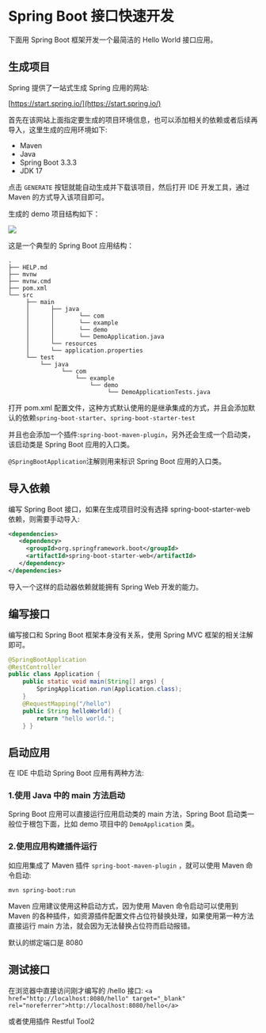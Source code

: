 # Spring Boot 接口快速开发

下面用 Spring Boot 框架开发一个最简洁的 Hello World 接口应用。

## 生成项目

Spring 提供了一站式生成 Spring 应用的网站:

[https://start.spring.io/](https://start.spring.io/)

首先在该网站上面指定要生成的项目环境信息，也可以添加相关的依赖或者后续再导入，这里生成的应用环境如下:

- Maven
- Java
- Spring Boot 3.3.3
- JDK 17

点击 `GENERATE` 按钮就能自动生成并下载该项目，然后打开 IDE 开发工具，通过 Maven 的方式导入该项目即可。

生成的 demo 项目结构如下：

![](https://hyzhu-oss.oss-cn-hangzhou.aliyuncs.com/md/202410141242214.png)

这是一个典型的 Spring Boot 应用结构：

```
.
├── HELP.md
├── mvnw
├── mvnw.cmd
├── pom.xml
└── src
     ├── main
     │ 		├── java
     │ 		│ 		└── com
     │ 		│ 		└── example
     │ 		│ 		└── demo
     │ 		│ 		└── DemoApplication.java
     │ 		└── resources
     │ 		└── application.properties
     └── test
         └── java
               └── com
                   └── example
                       └── demo
                            └── DemoApplicationTests.java
```

打开 pom.xml 配置文件，这种方式默认使用的是继承集成的方式，并且会添加默认的依赖`spring-boot-starter`、`spring-boot-starter-test`

并且也会添加一个插件:`spring-boot-maven-plugin`，另外还会生成一个启动类，该启动类是 Spring Boot 应用的入口类。

`@SpringBootApplication`注解则用来标识 Spring Boot 应用的入口类。

## 导入依赖

编写 Spring Boot 接口，如果在生成项目时没有选择 spring-boot-starter-web 依赖，则需要手动导入:

```xml
<dependencies>
   <dependency>
     <groupId>org.springframework.boot</groupId>
     <artifactId>spring-boot-starter-web</artifactId>
   </dependency>
</dependencies>
```

导入一个这样的启动器依赖就能拥有 Spring Web 开发的能力。

## 编写接口

编写接口和 Spring Boot 框架本身没有关系，使用 Spring MVC 框架的相关注解即可。

```java
@SpringBootApplication
@RestController
public class Application {
    public static void main(String[] args) {
        SpringApplication.run(Application.class);
    }
    @RequestMapping("/hello")
    public String helloWorld() {
        return "hello world.";
    } }
```

## 启动应用

在 IDE 中启动 Spring Boot 应用有两种方法:

### 1.使用 Java 中的 main 方法启动

Spring Boot 应用可以直接运行应用启动类的 main 方法，Spring Boot 启动类一般位于根包下面，比如 demo 项目中的 `DemoApplication` 类。

### 2.使用应用构建插件运行

如应用集成了 Maven 插件 `spring-boot-maven-plugin` ，就可以使用 Maven 命令启动:

```
mvn spring-boot:run
```

Maven 应用建议使用这种启动方式，因为使用 Maven 命令启动可以使用到 Maven 的各种插件，如资源插件配置文件占位符替换处理，如果使用第一种方法直接运行 main 方法，就会因为无法替换占位符而启动报错。

默认的绑定端口是 8080

## 测试接口

在浏览器中直接访问刚才编写的 /hello 接口:
`<a href="http://localhost:8080/hello" target="_blank" rel="noreferrer">http://localhost:8080/hello</a>`

或者使用插件 Restful Tool2
